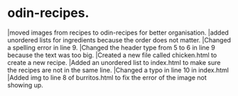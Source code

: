 # odin-recipes.
|moved images from recipes to odin-recipes for better organisation.
|added unordered lists for ingredients because the order does not matter.
|Changed a spelling error in line 9.
|Changed the header type from 5 to 6 in line 9 because the text was too big.
|Created a new file called chicken.html to create a new recipe.
|Added an unordered list to index.html to make sure the recipes are not in the same line.
|Changed a typo in line 10 in index.html
|Added img to line 8 of burritos.html to fix the error of the image not showing up.

